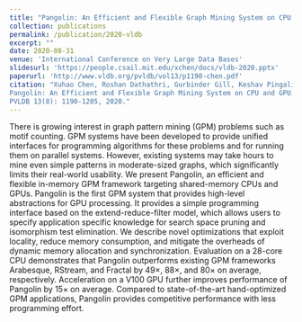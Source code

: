 ```yaml
---
title: "Pangolin: An Efficient and Flexible Graph Mining System on CPU and GPU"
collection: publications
permalink: /publication/2020-vldb
excerpt: ""
date: 2020-08-31
venue: 'International Conference on Very Large Data Bases'
slidesurl: 'https://people.csail.mit.edu/xchen/docs/vldb-2020.pptx'
paperurl: 'http://www.vldb.org/pvldb/vol13/p1190-chen.pdf'
citation: "Xuhao Chen, Roshan Dathathri, Gurbinder Gill, Keshav Pingali,
Pangolin: An Efficient and Flexible Graph Mining System on CPU and GPU,
PVLDB 13(8): 1190-1205, 2020."
---
```


There is growing interest in graph pattern mining (GPM) problems such as motif counting.
GPM systems have been developed to provide unified interfaces for programming algorithms for these problems and for running them on parallel systems.
However, existing systems may take hours to mine even simple patterns in moderate-sized graphs, which significantly limits their real-world usability.
We present Pangolin, an efficient and flexible in-memory GPM framework targeting shared-memory CPUs and GPUs.
Pangolin is the first GPM system that provides high-level abstractions for GPU processing.
It provides a simple programming interface based on the extend-reduce-filter model,
which allows users to specify application specific knowledge for search space pruning and isomorphism test elimination.
We describe novel optimizations that exploit locality, reduce memory consumption, and mitigate the overheads of dynamic memory allocation and synchronization.
Evaluation on a 28-core CPU demonstrates that Pangolin outperforms existing GPM frameworks Arabesque, RStream, and Fractal by 49×, 88×, and 80× on average, respectively.
Acceleration on a V100 GPU further improves performance of Pangolin by 15× on average.
Compared to state-of-the-art hand-optimized GPM applications, Pangolin provides competitive performance with less programming effort.
